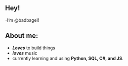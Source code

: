 ## Hey!
-I’m @badbagel!
## About me:
- ***Loves*** to build things
- ***loves*** music
- currently learning and using **Python, SQL, C#, and JS**.



<!---
badbagel/badbagel is a ✨ special ✨ repository because its `README.md` (this file) appears on your GitHub profile.
You can click the Preview link to take a look at your changes.
--->
